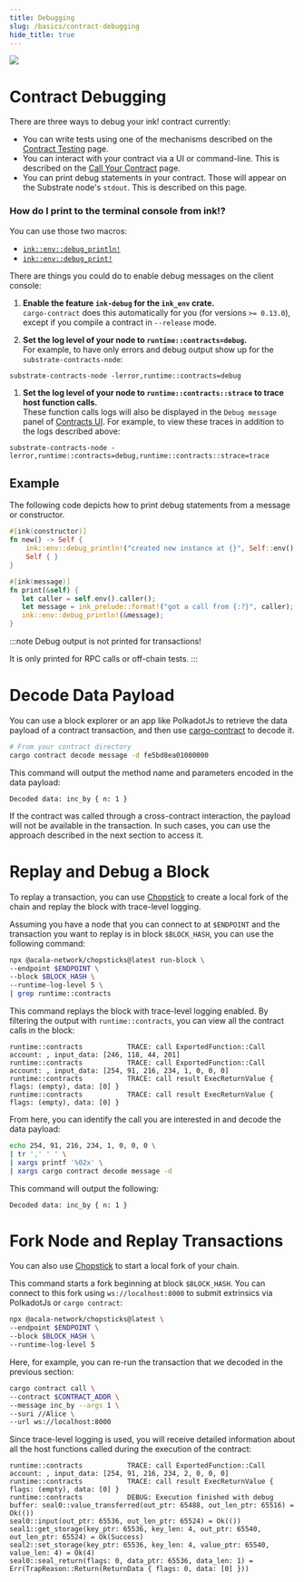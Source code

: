 ```yaml
---
title: Debugging
slug: /basics/contract-debugging
hide_title: true
---
```


<img src="/img/title/magnifying-glass.svg" className="titlePic" />

# Contract Debugging

There are three ways to debug your ink! contract currently:

* You can write tests using one of the mechanisms described on the
  [Contract Testing](docs/testing/overview.md) page.
* You can interact with your contract via a UI or command-line. This is
  described on the [Call Your Contract](docs/getting-started/calling.md) page.
* You can print debug statements in your contract. Those will appear
  on the Substrate node's `stdout`. This is described on this page.

### How do I print to the terminal console from ink!?

You can use those two macros:

* [`ink::env::debug_println!`](https://docs.rs/ink_env/5.0.0/ink_env/macro.debug_println.html)
* [`ink::env::debug_print!`](https://docs.rs/ink_env/5.0.0/ink_env/macro.debug_print.html)

There are things you could do to enable debug messages on the client console:

1. __Enable the feature `ink-debug` for the `ink_env` crate.__<br/>
   `cargo-contract` does this automatically for you (for versions `>= 0.13.0`), except if
   you compile a contract in `--release` mode.

1. __Set the log level of your node to `runtime::contracts=debug`.__<br/>
   For example, to have only errors and debug output show up for the `substrate-contracts-node`:

  ```
  substrate-contracts-node -lerror,runtime::contracts=debug
  ```

1. __Set the log level of your node to `runtime::contracts::strace` to trace host function calls.__<br/>
   These function calls logs will also be displayed in the `Debug message` panel of [Contracts UI](https://github.com/paritytech/contracts-ui).
   For example, to view these traces in addition to the logs described above:

  ```
  substrate-contracts-node -lerror,runtime::contracts=debug,runtime::contracts::strace=trace
  ```

## Example

The following code depicts how to print debug statements
from a message or constructor.

```rust
#[ink(constructor)]
fn new() -> Self {
    ink::env::debug_println!("created new instance at {}", Self::env().block_number());
    Self { }
}

#[ink(message)]
fn print(&self) {
   let caller = self.env().caller();
   let message = ink_prelude::format!("got a call from {:?}", caller);
   ink::env::debug_println!(&message);
}
```

:::note
Debug output is not printed for transactions!

It is only printed for RPC calls or off-chain tests.
:::

# Decode Data Payload

You can use a block explorer or an app like PolkadotJs to retrieve the data payload of a contract transaction, and then use [cargo-contract](https://github.com/paritytech/cargo-contract) to decode it.

```bash
# From your contract directory
cargo contract decode message -d fe5bd8ea01000000
```

This command will output the method name and parameters encoded in the data payload:

```
Decoded data: inc_by { n: 1 }
```

If the contract was called through a cross-contract interaction, the payload will not be available in the transaction. In such cases, you can use the approach described in the next section to access it.

# Replay and Debug a Block

To replay a transaction, you can use [Chopstick](https://github.com/AcalaNetwork/chopsticks) to create a local fork of the chain and replay the block with trace-level logging.

Assuming you have a node that you can connect to at `$ENDPOINT` and the transaction you want to replay is in block `$BLOCK_HASH`, you can use the following command:

```bash
npx @acala-network/chopsticks@latest run-block \
--endpoint $ENDPOINT \
--block $BLOCK_HASH \
--runtime-log-level 5 \
| grep runtime::contracts
```

This command replays the block with trace-level logging enabled. By filtering the output with `runtime::contracts`, you can view all the contract calls in the block:

```
runtime::contracts           TRACE: call ExportedFunction::Call account: , input_data: [246, 118, 44, 201]
runtime::contracts           TRACE: call ExportedFunction::Call account: , input_data: [254, 91, 216, 234, 1, 0, 0, 0]
runtime::contracts           TRACE: call result ExecReturnValue { flags: (empty), data: [0] }
runtime::contracts           TRACE: call result ExecReturnValue { flags: (empty), data: [0] }
```

From here, you can identify the call you are interested in and decode the data payload:

```bash
echo 254, 91, 216, 234, 1, 0, 0, 0 \
| tr ',' ' ' \
| xargs printf '%02x' \
| xargs cargo contract decode message -d
```

This command will output the following:

```
Decoded data: inc_by { n: 1 }
```

# Fork Node and Replay Transactions

You can also use [Chopstick](https://github.com/AcalaNetwork/chopsticks) to start a local fork of your chain.

This command starts a fork beginning at block `$BLOCK_HASH`. You can connect to this fork using `ws://localhost:8000` to submit extrinsics via PolkadotJs or `cargo contract`:

```bash
npx @acala-network/chopsticks@latest \
--endpoint $ENDPOINT \
--block $BLOCK_HASH \
--runtime-log-level 5
```

Here, for example, you can re-run the transaction that we decoded in the previous section:

```bash
cargo contract call \
--contract $CONTRACT_ADDR \
--message inc_by --args 1 \
--suri //Alice \
--url ws://localhost:8000
```

Since trace-level logging is used, you will receive detailed information about all the host functions called during the execution of the contract:

```
runtime::contracts           TRACE: call ExportedFunction::Call account: , input_data: [254, 91, 216, 234, 2, 0, 0, 0]
runtime::contracts           TRACE: call result ExecReturnValue { flags: (empty), data: [0] }
runtime::contracts           DEBUG: Execution finished with debug buffer: seal0::value_transferred(out_ptr: 65488, out_len_ptr: 65516) = Ok(())
seal0::input(out_ptr: 65536, out_len_ptr: 65524) = Ok(())
seal1::get_storage(key_ptr: 65536, key_len: 4, out_ptr: 65540, out_len_ptr: 65524) = Ok(Success)
seal2::set_storage(key_ptr: 65536, key_len: 4, value_ptr: 65540, value_len: 4) = Ok(4)
seal0::seal_return(flags: 0, data_ptr: 65536, data_len: 1) = Err(TrapReason::Return(ReturnData { flags: 0, data: [0] }))
```
